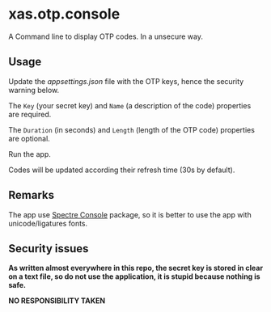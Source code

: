# xas.otp.console

A Command line to display OTP codes. In a unsecure way.

## Usage

Update the _appsettings.json_ file with the OTP keys, hence the security warning below.

The `Key` (your secret key) and `Name` (a description of the code) properties are required.  

The `Duration` (in seconds) and `Length` (length of the OTP code) properties are optional.  

Run the app.  

Codes will be updated according their refresh time (30s by default).

## Remarks

The app use [Spectre Console](https://spectreconsole.net/) package, so it is better to use the app with unicode/ligatures fonts.

## Security issues

__As written almost everywhere in this repo, the secret key is stored in clear on a text file, so do not use the application, it is stupid because nothing is safe.__

__NO RESPONSIBILITY TAKEN__
